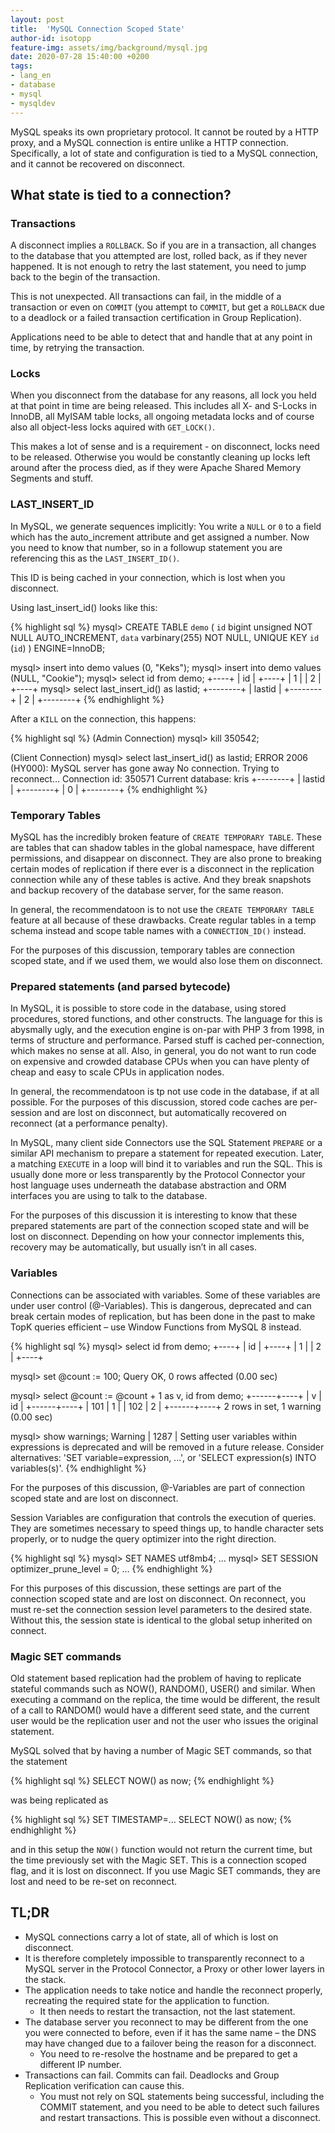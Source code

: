 ```yaml
---
layout: post
title:  'MySQL Connection Scoped State'
author-id: isotopp
feature-img: assets/img/background/mysql.jpg
date: 2020-07-28 15:40:00 +0200
tags:
- lang_en
- database
- mysql
- mysqldev
---
```

MySQL speaks its own proprietary protocol.  It cannot be routed
by a HTTP proxy, and a MySQL connection is entire unlike a HTTP
connection.  Specifically, a lot of state and configuration is
tied to a MySQL connection, and it cannot be recovered on
disconnect.

## What state is tied to a connection?

### Transactions

A disconnect implies a `ROLLBACK`.  So if you are in a
transaction, all changes to the database that you attempted are
lost, rolled back, as if they never happened.  It is not enough
to retry the last statement, you need to jump back to the begin
of the transaction.

This is not unexpected.  All transactions can fail, in the
middle of a transaction or even on `COMMIT` (you attempt to
`COMMIT`, but get a `ROLLBACK` due to a deadlock or a failed
transaction certification in Group Replication).

Applications need to be able to detect that and handle that at
any point in time, by retrying the transaction.

### Locks

When you disconnect from the database for any reasons, all lock
you held at that point in time are being released.  This
includes all X- and S-Locks in InnoDB, all MyISAM table locks,
all ongoing metadata locks and of course also all object-less
locks aquired with `GET_LOCK()`.

This makes a lot of sense and is a requirement - on disconnect,
locks need to be released.  Otherwise you would be constantly
cleaning up locks left around after the process died, as if they
were Apache Shared Memory Segments and stuff.

### LAST_INSERT_ID

In MySQL, we generate sequences implicitly: You write a `NULL` or
`0` to a field which has the auto_increment attribute and get
assigned a number.  Now you need to know that number, so in a
followup statement you are referencing this as the
`LAST_INSERT_ID()`.

This ID is being cached in your connection, which is lost when you
disconnect.

Using last_insert_id() looks like this:

{% highlight sql %}
mysql> CREATE TABLE `demo` (
`id` bigint unsigned NOT NULL AUTO_INCREMENT,
`data` varbinary(255) NOT NULL,
UNIQUE KEY `id` (`id`)
) ENGINE=InnoDB;

mysql> insert into demo values (0, "Keks");
mysql> insert into demo values (NULL, "Cookie");
mysql> select id from demo;
+----+
| id |
+----+
|  1 |
|  2 |
+----+
mysql> select last_insert_id() as lastid;
+--------+
| lastid |
+--------+
|      2 |
+--------+
{% endhighlight %}

After a `KILL` on the connection, this happens:

{% highlight sql %}
(Admin Connection)
mysql> kill 350542;

(Client Connection)
mysql> select last_insert_id() as lastid;
ERROR 2006 (HY000): MySQL server has gone away
No connection. Trying to reconnect...
Connection id:    350571
Current database: kris
+--------+
| lastid |
+--------+
|      0 |
+--------+
{% endhighlight %}

### Temporary Tables

MySQL has the incredibly broken feature of `CREATE TEMPORARY
TABLE`.  These are tables that can shadow tables in the global
namespace, have different permissions, and disappear on
disconnect.  They are also prone to breaking certain modes of
replication if there ever is a disconnect in the replication
connection while any of these tables is active.  And they break
snapshots and backup recovery of the database server, for the
same reason.

In general, the recommendatoon is to not use the `CREATE
TEMPORARY TABLE` feature at all because of these drawbacks. 
Create regular tables in a temp schema instead and scope table
names with a `CONNECTION_ID()` instead.

For the purposes of this discussion, temporary tables are
connection scoped state, and if we used them, we would also lose
them on disconnect.

### Prepared statements (and parsed bytecode)

In MySQL, it is possible to store code in the database, using
stored procedures, stored functions, and other constructs.  The
language for this is abysmally ugly, and the execution engine is
on-par with PHP 3 from 1998, in terms of structure and
performance.  Parsed stuff is cached per-connection, which makes
no sense at all.  Also, in general, you do not want to run code
on expensive and crowded database CPUs when you can have plenty
of cheap and easy to scale CPUs in application nodes.

In general, the recommendatoon is tp not use code in the
database, if at all possible.  For the purposes of this
discussion, stored code caches are per-session and are lost on
disconnect, but automatically recovered on reconnect (at a
performance penalty).

In MySQL, many client side Connectors use the SQL Statement
`PREPARE` or a similar API mechanism to prepare a statement for
repeated execution.  Later, a matching `EXECUTE` in a loop will
bind it to variables and run the SQL.  This is usually done more
or less transparently by the Protocol Connector your host
language uses underneath the database abstraction and ORM
interfaces you are using to talk to the database.

For the purposes of this discussion it is interesting to know
that these prepared statements are part of the connection scoped
state and will be lost on disconnect.  Depending on how your
connector implements this, recovery may be automatically, but
usually isn’t in all cases.

### Variables

Connections can be associated with variables.  Some of these
variables are under user control (@-Variables).  This is
dangerous, deprecated and can break certain modes of
replication, but has been done in the past to make TopK queries
efficient – use Window Functions from MySQL 8 instead.

{% highlight sql %}
mysql> select id from demo;
+----+
| id |
+----+
|  1 |
|  2 |
+----+

mysql> set @count := 100;
Query OK, 0 rows affected (0.00 sec)

mysql> select @count := @count + 1 as v, id from demo;
+------+----+
| v    | id |
+------+----+
|  101 |  1 |
|  102 |  2 |
+------+----+
2 rows in set, 1 warning (0.00 sec)

mysql> show warnings;
Warning | 1287 | Setting user variables within expressions is deprecated 
and will be removed in a future release. Consider alternatives: 
'SET variable=expression, ...', or 'SELECT expression(s) INTO variables(s)'.
{% endhighlight %}

For the purposes of this discussion, @-Variables are part of
connection scoped state and are lost on disconnect.

Session Variables are configuration that controls the execution
of queries.  They are sometimes necessary to speed things up, to
handle character sets properly, or to nudge the query optimizer
into the right direction.

{% highlight sql %}
mysql> SET NAMES utf8mb4;
…
mysql> SET SESSION optimizer_prune_level = 0;
…
{% endhighlight %}

For this purposes of this discussion, these settings are part of
the connection scoped state and are lost on disconnect.  On
reconnect, you must re-set the connection session level
parameters to the desired state.  Without this, the session
state is identical to the global setup inherited on connect.

### Magic SET commands

Old statement based replication had the problem of having to
replicate stateful commands such as NOW(), RANDOM(), USER() and
similar.  When executing a command on the replica, the time
would be different, the result of a call to RANDOM() would have
a different seed state, and the current user would be the
replication user and not the user who issues the original
statement.

MySQL solved that by having a number of Magic SET commands, so that the
statement

{% highlight sql %}
SELECT NOW() as now;
{% endhighlight %}

was being replicated as

{% highlight sql %}
SET TIMESTAMP=...
SELECT NOW() as now;
{% endhighlight %}

and in this setup the `NOW()` function would not return the
current time, but the time previously set with the Magic SET. 
This is a connection scoped flag, and it is lost on disconnect. 
If you use Magic SET commands, they are lost and need to be
re-set on reconnect.

## TL;DR

- MySQL connections carry a lot of state, all of which is lost on disconnect.
- It is therefore completely impossible to transparently reconnect  to a MySQL server in the Protocol Connector, a Proxy or other lower layers in the stack.
- The application needs to take notice and handle the reconnect properly, recreating the required state for the application to function.
  - It then needs to restart the transaction, not the last statement.
- The database server you reconnect to may be different from the one you were connected to before, even if it has the same name – the DNS may have changed due to a failover being the reason for a disconnect.
  - You need to re-resolve the hostname and be prepared to get a different IP number.
- Transactions can fail. Commits can fail. Deadlocks and Group Replication verification can cause this.
  - You must not rely on SQL statements being successful, including the COMMIT statement, and you need to be able to detect such failures and restart transactions. This is possible even without a disconnect.
